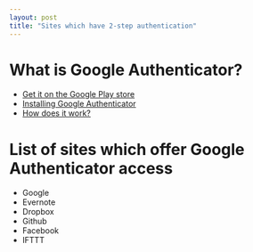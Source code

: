 ```yaml
---
layout: post
title: "Sites which have 2-step authentication"
---
```


# What is Google Authenticator?

- [Get it on the Google Play store](https://play.google.com/store/apps/details?id=com.google.android.apps.authenticator2&hl=en)
- [Installing Google Authenticator](https://support.google.com/accounts/answer/1066447?hl=en)
- [How does it work?](http://security.stackexchange.com/questions/35157/how-does-google-authenticator-work)

# List of sites which offer Google Authenticator access

- Google
- Evernote
- Dropbox
- Github
- Facebook
- IFTTT
